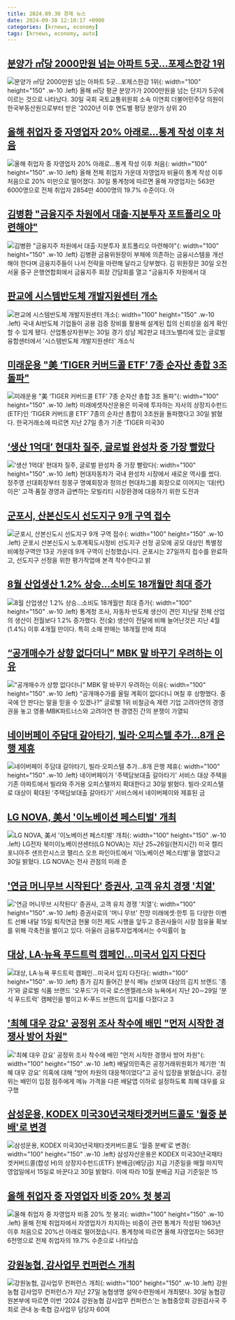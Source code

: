 ```yaml
---
title: 2024.09.30 경제 뉴스
date: 2024-09-30 12:10:17 +0900
categories: [krnews, economy]
tags: [krnews, economy, auto]
---
```

## [분양가 ㎡당 2000만원 넘는 아파트 5곳…포제스한강 1위](https://n.news.naver.com/mnews/article/003/0012810999)

![분양가 ㎡당 2000만원 넘는 아파트 5곳…포제스한강 1위](https://mimgnews.pstatic.net/image/origin/003/2024/09/30/12810999.jpg?type=nf220_150){: width="100" height="150" .w-10 .left}
올해 ㎡당 평균 분양가가 2000만원을 넘는 단지가 5곳에 이르는 것으로 나타났다. 30일 국회 국토교통위원회 소속 이연희 더불어민주당 의원이 한국부동산원으로부터 받은 '2020년 이후 연도별 평당 분양가 상위 20

## [올해 취업자 중 자영업자 20% 아래로…통계 작성 이후 처음](https://n.news.naver.com/mnews/article/082/0001290561)

![올해 취업자 중 자영업자 20% 아래로…통계 작성 이후 처음](https://mimgnews.pstatic.net/image/origin/082/2024/09/30/1290561.jpg?type=nf220_150){: width="100" height="150" .w-10 .left}
올해 전체 취업자 가운데 자영업자 비율이 통계 작성 이후 처음으로 20% 미만으로 떨어졌다. 30일 통계청에 따르면 올해 자영업자는 563만 6000명으로 전체 취업자 2854만 4000명의 19.7% 수준이다. 아

## [김병환 "금융지주 차원에서 대출·지분투자 포트폴리오 마련해야"](https://n.news.naver.com/mnews/article/421/0007815400)

![김병환 "금융지주 차원에서 대출·지분투자 포트폴리오 마련해야"](https://mimgnews.pstatic.net/image/origin/421/2024/09/30/7815400.jpg?type=nf220_150){: width="100" height="150" .w-10 .left}
김병환 금융위원장이 부채에 의존하는 금융시스템을 개선해야 한다며 금융지주들이 나서 전략을 마련해 달라고 당부했다. 김 위원장은 30일 오전 서울 중구 은행연합회에서 금융지주 회장 간담회를 열고 "금융지주 차원에서 대

## [판교에 시스템반도체 개발지원센터 개소](https://n.news.naver.com/mnews/article/277/0005478240)

![판교에 시스템반도체 개발지원센터 개소](https://mimgnews.pstatic.net/image/origin/277/2024/09/30/5478240.jpg?type=nf220_150){: width="100" height="150" .w-10 .left}
국내 AI반도체 기업들이 공용 검증 장비를 활용해 설계된 칩의 신뢰성을 쉽게 확인할 수 있게 됐다. 산업통상자원부는 30일 경기 성남 제2판교 테크노밸리에 있는 글로벌 융합센터에서 '시스템반도체 개발지원센터' 개소식

## [미래운용 "美 ‘TIGER 커버드콜 ETF’ 7종 순자산 총합 3조 돌파"](https://n.news.naver.com/mnews/article/018/0005847213)

![미래운용 "美 ‘TIGER 커버드콜 ETF’ 7종 순자산 총합 3조 돌파"](https://mimgnews.pstatic.net/image/origin/018/2024/09/30/5847213.jpg?type=nf220_150){: width="100" height="150" .w-10 .left}
미래에셋자산운용은 미국에 투자하는 자사의 상장지수펀드(ETF)인 ‘TIGER 커버드콜 ETF’ 7종의 순자산 총합이 3조원을 돌파했다고 30일 밝혔다. 한국거래소에 따르면 지난 27일 종가 기준 ‘TIGER 미국30

## [‘생산 1억대’ 현대차 질주, 글로벌 완성차 중 가장 빨랐다](https://n.news.naver.com/mnews/article/016/0002368465)

![‘생산 1억대’ 현대차 질주, 글로벌 완성차 중 가장 빨랐다](https://mimgnews.pstatic.net/image/origin/016/2024/09/30/2368465.jpg?type=nf220_150){: width="100" height="150" .w-10 .left}
현대자동차가 국내 완성차 시장에서 새로운 역사를 썼다. 정주영 선대회장부터 정몽구 명예회장과 정의선 현대차그룹 회장으로 이어지는 ‘대(代) 이은’ 고객·품질 경영과 급변하는 모빌리티 시장환경에 대응하기 위한 도전과

## [군포시, 산본신도시 선도지구 9개 구역 접수](https://n.news.naver.com/mnews/article/056/0011809557)

![군포시, 산본신도시 선도지구 9개 구역 접수](https://mimgnews.pstatic.net/image/origin/056/2024/09/30/11809557.jpg?type=nf220_150){: width="100" height="150" .w-10 .left}
군포시 산본신도시 노후계획도시정비 선도지구 선정 공모에 공모 대상인 특별정비예정구역안 13곳 가운데 9개 구역이 신청했습니다. 군포시는 27일까지 접수를 완료하고, 선도지구 선정을 위한 평가작업에 본격 착수한다고 밝

## [8월 산업생산 1.2% 상승…소비도 18개월만 최대 증가](https://n.news.naver.com/mnews/article/029/0002905572)

![8월 산업생산 1.2% 상승…소비도 18개월만 최대 증가](https://mimgnews.pstatic.net/image/origin/029/2024/09/30/2905572.jpg?type=nf220_150){: width="100" height="150" .w-10 .left}
통계청 조사, 자동차·반도체 생산이 견인 지난달 전체 산업의 생산이 전월보다 1.2% 증가했다. 전(全) 생산이 전달에 비해 늘어난것은 지난 4월(1.4%) 이후 4개월 만이다. 특히 소매 판매는 18개월 만에 최대

## [“공개매수가 상향 없다더니” MBK 말 바꾸기 우려하는 이유](https://n.news.naver.com/mnews/article/243/0000065374)

![“공개매수가 상향 없다더니” MBK 말 바꾸기 우려하는 이유](https://mimgnews.pstatic.net/image/origin/243/2024/09/29/65374.jpg?type=nf220_150){: width="100" height="150" .w-10 .left}
“공개매수가를 올릴 계획이 없다더니 며칠 후 상향했다. 중국에 안 판다는 말을 믿을 수 있겠나?” 글로벌 1위 비철금속 제련 기업 고려아연의 경영권을 놓고 영풍·MBK파트너스와 고려아연 현 경영진 간의 분쟁이 가열되

## [네이버페이 주담대 갈아타기, 빌라·오피스텔 추가…8개 은행 제휴](https://n.news.naver.com/mnews/article/421/0007815333)

![네이버페이 주담대 갈아타기, 빌라·오피스텔 추가…8개 은행 제휴](https://mimgnews.pstatic.net/image/origin/421/2024/09/30/7815333.jpg?type=nf220_150){: width="100" height="150" .w-10 .left}
네이버페이가 '주택담보대출 갈아타기' 서비스 대상 주택을 기존 아파트에서 빌라와 주거용 오피스텔까지 확대한다고 30일 밝혔다. 빌라·오피스텔로 대상이 확대된 '주택담보대출 갈아타기' 서비스에서 네이버페이와 제휴된 금

## [LG NOVA, 美서 '이노베이션 페스티벌' 개최](https://n.news.naver.com/mnews/article/277/0005478134)

![LG NOVA, 美서 '이노베이션 페스티벌' 개최](https://mimgnews.pstatic.net/image/origin/277/2024/09/30/5478134.jpg?type=nf220_150){: width="100" height="150" .w-10 .left}
LG전자 북미이노베이션센터(LG NOVA)는 지난 25~26일(현지시간) 미국 캘리포니아주 샌프란시스코 팰리스 오프 파인아트에서 '이노베이션 페스티벌'을 열었다고 30일 밝혔다. LG NOVA는 전사 관점의 미래 준

## ['연금 머니무브 시작된다' 증권사, 고객 유치 경쟁 '치열'](https://n.news.naver.com/mnews/article/629/0000325065)

!['연금 머니무브 시작된다' 증권사, 고객 유치 경쟁 '치열'](https://mimgnews.pstatic.net/image/origin/629/2024/09/29/325065.jpg?type=nf220_150){: width="100" height="150" .w-10 .left}
증권사로의 '머니 무브' 전망 미래에셋·한투 등 다양한 이벤트 선봬 내달 15일 퇴직연금 현물 이전 제도 시행을 앞두고 증권사들이 시장 점유율 확보를 위해 각축전을 벌이고 있다. 아울러 금융투자업계에서는 수익률이 높

## [대상, LA·뉴욕 푸드트럭 캠페인…미국서 입지 다진다](https://n.news.naver.com/mnews/article/001/0014955394)

![대상, LA·뉴욕 푸드트럭 캠페인…미국서 입지 다진다](https://mimgnews.pstatic.net/image/origin/001/2024/09/30/14955394.jpg?type=nf220_150){: width="100" height="150" .w-10 .left}
종가 김치 들어간 분식 메뉴 선보여 대상의 김치 브랜드 '종가'와 글로벌 식품 브랜드 '오푸드'가 미국 로스앤젤레스와 뉴욕에서 지난 20∼29일 '분식 푸드트럭' 캠페인을 벌이고 K-푸드 브랜드의 입지를 다졌다고 3

## ['최혜 대우 강요' 공정위 조사 착수에 배민 "먼저 시작한 경쟁사 방어 차원"](https://n.news.naver.com/mnews/article/057/0001844362)

!['최혜 대우 강요' 공정위 조사 착수에 배민 "먼저 시작한 경쟁사 방어 차원"](https://mimgnews.pstatic.net/image/origin/057/2024/09/29/1844362.jpg?type=nf220_150){: width="100" height="150" .w-10 .left}
배달의민족은 공정거래위원회가 제기한 '최혜 대우 강요' 의혹에 대해 "방어 차원의 대응책이었다"고 공식 입장을 밝혔습니다. 공정위는 배민이 입점 점주에게 메뉴 가격을 다른 배달앱 이하로 설정하도록 최혜 대우를 요구했

## [삼성운용, KODEX 미국30년국채타겟커버드콜도 '월중 분배'로 변경](https://n.news.naver.com/mnews/article/366/0001021047)

![삼성운용, KODEX 미국30년국채타겟커버드콜도 '월중 분배'로 변경](https://mimgnews.pstatic.net/image/origin/366/2024/09/30/1021047.jpg?type=nf220_150){: width="100" height="150" .w-10 .left}
삼성자산운용은 KODEX 미국30년국채타겟커버드콜(합성 H)의 상장지수펀드(ETF) 분배금(배당금) 지급 기준일을 매월 마지막 영업일에서 15일로 바꾼다고 30일 밝혔다. 이에 따라 10월 분배금 지급 기준일은 15

## [올해 취업자 중 자영업자 비중 20% 첫 붕괴](https://n.news.naver.com/mnews/article/422/0000684673)

![올해 취업자 중 자영업자 비중 20% 첫 붕괴](https://mimgnews.pstatic.net/image/origin/422/2024/09/30/684673.jpg?type=nf220_150){: width="100" height="150" .w-10 .left}
올해 전체 취업자에서 자영업자가 차지하는 비중이 관련 통계가 작성된 1963년 이후 처음으로 20%선 아래로 떨어졌습니다. 통계청에 따르면 올해 자영업자는 563만6천명으로 전체 취업자의 19.7% 수준으로 나타났습

## [강원농협, 감사업무 컨퍼런스 개최](https://n.news.naver.com/mnews/article/003/0012811549)

![강원농협, 감사업무 컨퍼런스 개최](https://mimgnews.pstatic.net/image/origin/003/2024/09/30/12811549.jpg?type=nf220_150){: width="100" height="150" .w-10 .left}
강원농협 감사업무 컨퍼런스가 지난 27일 농협생명 설악수련원에서 개최됐다. 30일 농협강원본부에 따르면 이번 ‘2024 강원농협 감사업무 컨퍼런스’는 농협중앙회 강원검사국 주최로 관내 농·축협 감사업무 담당자 60여

